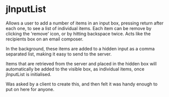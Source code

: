 jInputList
==========

Allows a user to add a number of items in an input box, pressing return after each one, to see a list of individual items. Each item can be remove by clicking the 'remove' icon, or by hitting backspace twice. Acts like the recipients box on an email composer.

In the background, these items are added to a hidden input as a comma separated list, making it easy to send to the server.

Items that are retrieved from the server and placed in the hidden box will automatically be added to the visible box, as individual items, once jInputList is initialised.

Was asked by a client to create this, and then felt it was handy enough to put on here for anyone.
